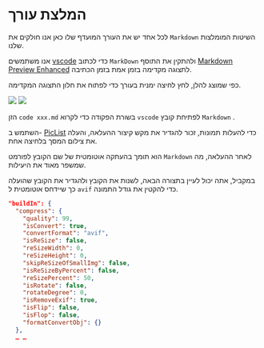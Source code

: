 # המלצת עורך

לכל אחד יש את העורך המועדף שלו כאן אנו חולקים את `Markdown` השיטות המומלצות שלנו.

אנו משתמשים [vscode](https://code.visualstudio.com/) כדי לכתוב `MarkDown` ולהתקין את התוסף [Markdown Preview Enhanced](https://marketplace.visualstudio.com/items?itemName=shd101wyy.markdown-preview-enhanced) לתצוגה מקדימה בזמן אמת בזמן הכתיבה.

כפי שמוצג להלן, לחץ לחיצה ימנית בעורך כדי לפתוח את חלון התצוגה המקדימה.

![](https://p.3ti.site/1720775216.avif)
![](https://p.3ti.site/1720775043.avif)

הזן `code xxx.md` בשורת הפקודה כדי לקרוא `vscode` לפתיחת קובץ `Markdown` .

השתמש ב- [PicList](https://github.com/Kuingsmile/PicList) כדי להעלות תמונות, זכור להגדיר את מקש קיצור ההעלאה, והעלה את צילום המסך בלחיצה אחת.

הוא תומך בהעתקה אוטומטית של שם הקובץ לפורמט `Markdown` לאחר ההעלאה, מה שמשפר מאוד את היעילות.

במקביל, אתה יכול לעיין בתצורה הבאה, לשנות את הקובץ ולהגדיר את הקובץ שהועלה כך שיידחס אוטומטית ל `avif` כדי להקטין את גודל התמונה.

```json
"buildIn": {
  "compress": {
    "quality": 99,
    "isConvert": true,
    "convertFormat": "avif",
    "isReSize": false,
    "reSizeWidth": 0,
    "reSizeHeight": 0,
    "skipReSizeOfSmallImg": false,
    "isReSizeByPercent": false,
    "reSizePercent": 50,
    "isRotate": false,
    "rotateDegree": 0,
    "isRemoveExif": true,
    "isFlip": false,
    "isFlop": false,
    "formatConvertObj": {}
  },
  … …
```